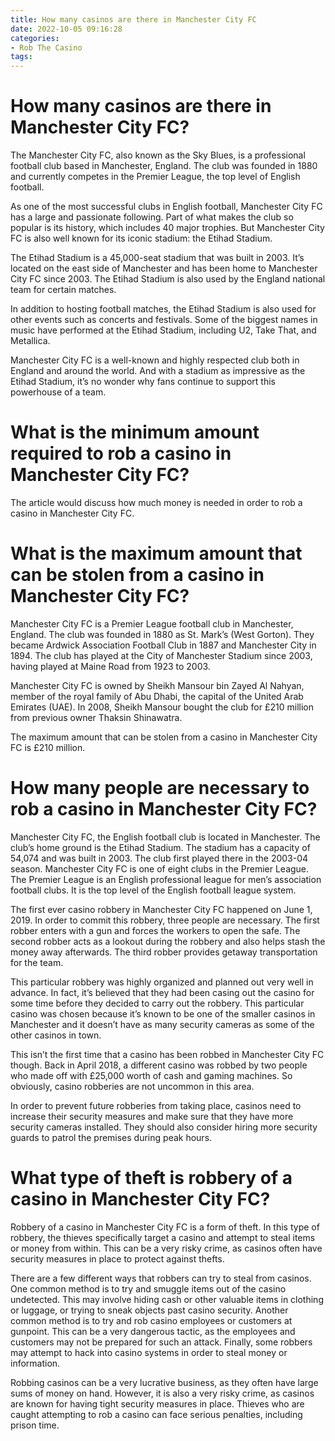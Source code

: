 ```yaml
---
title: How many casinos are there in Manchester City FC 
date: 2022-10-05 09:16:28
categories:
- Rob The Casino
tags:
---
```



#  How many casinos are there in Manchester City FC? 

The Manchester City FC, also known as the Sky Blues, is a professional football club based in Manchester, England. The club was founded in 1880 and currently competes in the Premier League, the top level of English football. 

As one of the most successful clubs in English football, Manchester City FC has a large and passionate following. Part of what makes the club so popular is its history, which includes 40 major trophies. But Manchester City FC is also well known for its iconic stadium: the Etihad Stadium. 

The Etihad Stadium is a 45,000-seat stadium that was built in 2003. It’s located on the east side of Manchester and has been home to Manchester City FC since 2003. The Etihad Stadium is also used by the England national team for certain matches. 

In addition to hosting football matches, the Etihad Stadium is also used for other events such as concerts and festivals. Some of the biggest names in music have performed at the Etihad Stadium, including U2, Take That, and Metallica. 

Manchester City FC is a well-known and highly respected club both in England and around the world. And with a stadium as impressive as the Etihad Stadium, it’s no wonder why fans continue to support this powerhouse of a team.

#  What is the minimum amount required to rob a casino in Manchester City FC? 

The article would discuss how much money is needed in order to rob a casino in Manchester City FC.

#  What is the maximum amount that can be stolen from a casino in Manchester City FC? 

 Manchester City FC is a Premier League football club in Manchester, England. The club was founded in 1880 as St. Mark’s (West Gorton). They became Ardwick Association Football Club in 1887 and Manchester City in 1894. The club has played at the City of Manchester Stadium since 2003, having played at Maine Road from 1923 to 2003.

Manchester City FC is owned by Sheikh Mansour bin Zayed Al Nahyan, member of the royal family of Abu Dhabi, the capital of the United Arab Emirates (UAE). In 2008, Sheikh Mansour bought the club for £210 million from previous owner Thaksin Shinawatra.

The maximum amount that can be stolen from a casino in Manchester City FC is £210 million.

#  How many people are necessary to rob a casino in Manchester City FC? 

Manchester City FC, the English football club is located in Manchester. The club’s home ground is the Etihad Stadium. The stadium has a capacity of 54,074 and was built in 2003. The club first played there in the 2003-04 season. Manchester City FC is one of eight clubs in the Premier League. The Premier League is an English professional league for men’s association football clubs. It is the top level of the English football league system.

The first ever casino robbery in Manchester City FC happened on June 1, 2019. In order to commit this robbery, three people are necessary. The first robber enters with a gun and forces the workers to open the safe. The second robber acts as a lookout during the robbery and also helps stash the money away afterwards. The third robber provides getaway transportation for the team. 

This particular robbery was highly organized and planned out very well in advance. In fact, it’s believed that they had been casing out the casino for some time before they decided to carry out the robbery. This particular casino was chosen because it’s known to be one of the smaller casinos in Manchester and it doesn’t have as many security cameras as some of the other casinos in town. 

This isn’t the first time that a casino has been robbed in Manchester City FC though. Back in April 2018, a different casino was robbed by two people who made off with £25,000 worth of cash and gaming machines. So obviously, casino robberies are not uncommon in this area. 

In order to prevent future robberies from taking place, casinos need to increase their security measures and make sure that they have more security cameras installed. They should also consider hiring more security guards to patrol the premises during peak hours.

#  What type of theft is robbery of a casino in Manchester City FC?

Robbery of a casino in Manchester City FC is a form of theft. In this type of robbery, the thieves specifically target a casino and attempt to steal items or money from within. This can be a very risky crime, as casinos often have security measures in place to protect against thefts.

There are a few different ways that robbers can try to steal from casinos. One common method is to try and smuggle items out of the casino undetected. This may involve hiding cash or other valuable items in clothing or luggage, or trying to sneak objects past casino security. Another common method is to try and rob casino employees or customers at gunpoint. This can be a very dangerous tactic, as the employees and customers may not be prepared for such an attack. Finally, some robbers may attempt to hack into casino systems in order to steal money or information.

Robbing casinos can be a very lucrative business, as they often have large sums of money on hand. However, it is also a very risky crime, as casinos are known for having tight security measures in place. Thieves who are caught attempting to rob a casino can face serious penalties, including prison time.
